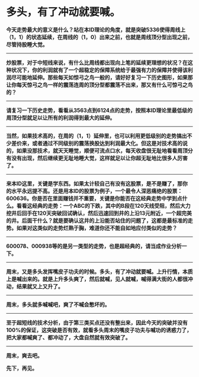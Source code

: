 多头，有了冲动就要喊。
====



**今天走势最大的意义是什么？站在本ID理论的角度，就是突破5336使得周线上（1，1）的状态延续，在周线的（1，0）出来之前，也就是周线顶分型出现之前，尽管持股睡大觉。**

** **

**炒股票，对于中短线来说，有什么比周线都出现向上笔的延续更理想的状况？在这种状况下，你的利润就有了一个超稳定的保障系统给于最强有力的保障并使得该利润尽可能地延伸。那些每天如惊弓之鸟一般的，请好好复习一下历史图形，如果那让你每天惊弓之鸟一样的震荡连周的顶分型都震荡不出来，那又有什么可惊弓之鸟的？**

** **

**请复习一下历史走势，看看从3563点到6124点的走势，按照本ID理论里最低级的周顶分型就足以让所有的利润得到最大的延伸。**

** **

**当然，如果技术高的，在周的（1，1）延伸里，也可以利用更低级别的走势搞出不少差价来，或者通过不同级别的震荡换股达到利润最大化。但这是对技术高的说的，如果没那技术，就天天睡觉，顺便可流点口水，每天收盘很无耻地看看周顶分有没有出现，然后继续更无耻地睡大觉，这样就足以让你超无耻地比很多人厉害了。**

** **

**来本ID这里，关键是学东西。如果太计较自己有没有这股票，是不是赚了，那你的水平永远提不高。还是用本ID的股票为例子，一个最令人深恶痛绝的股票：600636。你是否在里面赚钱并不重要，关键是你能否在这经典走势中学到点什么。看看这经典的走势：一个ABC的下跌，其中的B段在120天线受阻，然后大力挖井后回手在120天突破回试确认，然后迅速回到井的上沿13元附近，一个超完美的井。后面干什么？就是要确认这井的上沿能否站住的问题了，这都是最标准的走势。如果对这类似的走势烂熟于胸，难道你还不能自如地应付类似的走势？**

** **

**600078、000938等的是另一类型的走势，也是超经典的，请当成作业分析一下。**

** **

**周末，又是多头发挥嘴皮子功夫的时候。多头，有了冲动就要喊。上升行情，本质上是喊出来的。就是上升多头爽了，然后就喊，见人就喊，喊得满大街的人都很冲动，结果就又上又升了。**

** **

**周末，多头就多喊喊吧，爽了不喊会憋坏的。**

** **

**至于超短线的技术分析，由于第三类买点还没有整出来，因此今天的突破并没有100%的保证，这突破是否有效，就看多头周末的嘴皮子功夫与喊功的诱惑力了，把大家都喊爽了、都冲动了，大盘自然就有效突破了。**

** **

**周末，爽去吧。**

**先下，再见。**
